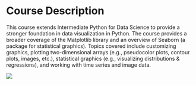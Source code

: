 # Course Description
This course extends Intermediate Python for Data Science to provide a stronger foundation in data visualization in Python. The course provides a broader coverage of the Matplotlib library and an overview of Seaborn (a package for statistical graphics). Topics covered include customizing graphics, plotting two-dimensional arrays (e.g., pseudocolor plots, contour plots, images, etc.), statistical graphics (e.g., visualizing distributions & regressions), and working with time series and image data.  

<img src = 'https://assets.datacamp.com/production/course_1761/shields/original/shield_image_course_1761_20190301-13-11z8ya1?1551466845'>

